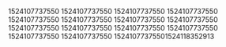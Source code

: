 1524107737550
1524107737550
1524107737550
1524107737550
1524107737550
1524107737550
1524107737550
1524107737550
1524107737550
1524107737550
1524107737550
1524107737550
1524107737550
1524107737550
15241077375501524118352913
